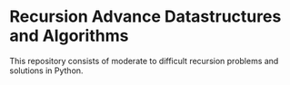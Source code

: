 # Recursion Advance Datastructures and Algorithms
 This repository consists of moderate to difficult recursion problems and solutions in Python.
